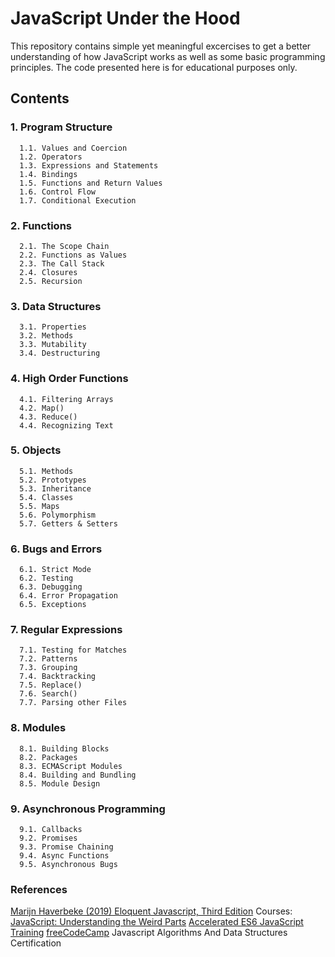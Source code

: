 # JavaScript Under the Hood
This repository contains simple yet meaningful excercises to get a better understanding of how JavaScript works as well as some
basic programming principles. The code presented here is for educational purposes only.

## Contents
### 1. Program Structure
      1.1. Values and Coercion
      1.2. Operators
      1.3. Expressions and Statements
      1.4. Bindings
      1.5. Functions and Return Values
      1.6. Control Flow
      1.7. Conditional Execution
### 2. Functions
      2.1. The Scope Chain
      2.2. Functions as Values
      2.3. The Call Stack
      2.4. Closures
      2.5. Recursion
### 3. Data Structures
      3.1. Properties
      3.2. Methods
      3.3. Mutability
      3.4. Destructuring
### 4. High Order Functions
      4.1. Filtering Arrays
      4.2. Map()
      4.3. Reduce()
      4.4. Recognizing Text
### 5. Objects
      5.1. Methods
      5.2. Prototypes
      5.3. Inheritance
      5.4. Classes
      5.5. Maps
      5.6. Polymorphism
      5.7. Getters & Setters
### 6. Bugs and Errors
      6.1. Strict Mode
      6.2. Testing
      6.3. Debugging
      6.4. Error Propagation
      6.5. Exceptions
### 7. Regular Expressions
      7.1. Testing for Matches
      7.2. Patterns
      7.3. Grouping
      7.4. Backtracking
      7.5. Replace()
      7.6. Search()
      7.7. Parsing other Files
### 8. Modules
      8.1. Building Blocks
      8.2. Packages
      8.3. ECMAScript Modules
      8.4. Building and Bundling
      8.5. Module Design
### 9. Asynchronous Programming
      9.1. Callbacks
      9.2. Promises
      9.3. Promise Chaining
      9.4. Async Functions
      9.5. Asynchronous Bugs


### References
[Marijn Haverbeke (2019) Eloquent Javascript, Third Edition](https://eloquentjavascript.net/)
Courses:
[JavaScript: Understanding the Weird Parts](https://www.udemy.com/understand-javascript/)
[Accelerated ES6 JavaScript Training](https://www.udemy.com/es6-bootcamp-next-generation-javascript/)
[freeCodeCamp](https://www.freecodecamp.org/) Javascript Algorithms And Data Structures Certification